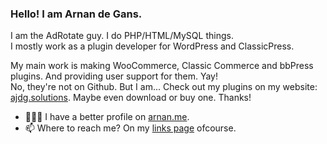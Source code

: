 ### Hello! I am Arnan de Gans. 

I am the AdRotate guy. I do PHP/HTML/MySQL things. \
I mostly work as a plugin developer for WordPress and ClassicPress.

My main work is making WooCommerce, Classic Commerce and bbPress plugins. And providing user support for them. Yay! \
No, they're not on Github. But I am... Check out my plugins on my website: [ajdg.solutions](https://ajdg.solutions/?mtm_campaign=github). Maybe even download or buy one. Thanks!

- 🙋🏼‍♂️ I have a better profile on [arnan.me](https://www.arnan.me/?mtm_campaign=github).
- 📫 Where to reach me? On my [links page](https://www.arnan.me/links.html?mtm_campaign=github) ofcourse.
